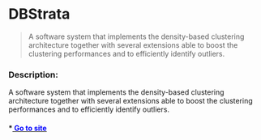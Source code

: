 # DBStrata
> A software system that implements the density-based clustering architecture together with several extensions able to boost the clustering performances and to efficiently identify outliers.

### Description:
A software system that implements the density-based clustering architecture together with several extensions able to boost the clustering performances and to efficiently identify outliers.

#### *[<span style="color:blue"> Go to site </span>](https://ferrolab.dmi.unict.it/DBStrata/index.html)

